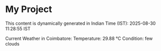 # My Project

This content is dynamically generated in Indian Time (IST): 2025-08-30 11:28:55 IST


Current Weather in Coimbatore:
Temperature: 29.88 °C
Condition: few clouds
